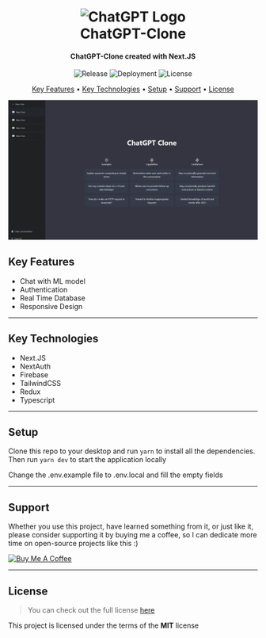 <h1 align="center">
  <img width="200px" src="https://upload.wikimedia.org/wikipedia/commons/thumb/0/04/ChatGPT_logo.svg/1024px-ChatGPT_logo.svg.png" alt="ChatGPT Logo" />
  <br />
  ChatGPT-Clone
  <br />
</h1>

<h4 align="center">
   ChatGPT-Clone created with Next.JS</a>
</h4>

<p align="center">
   <img src="https://img.shields.io/github/v/release/MartsTech/chatgpt-clone" alt="Release" />
   <img src="https://vercelbadge.vercel.app/api/MartsTech/chatgpt-clone" alt="Deployment" />
   <img src="https://img.shields.io/github/license/MartsTech/chatgpt-clone" alt="License" />
</p>

<p align="center">
  <a href="#key-features">Key Features</a> •
  <a href="#key-technologies">Key Technologies</a> •
  <a href="#setup">Setup</a> •
  <a href="#support">Support</a> •
  <a href="#license">License</a>
</p>

![Home Screenshot](assets/home.jpg?raw=true 'Home Screenshot')

## Key Features

- Chat with ML model
- Authentication
- Real Time Database
- Responsive Design

---

## Key Technologies

- Next.JS
- NextAuth
- Firebase
- TailwindCSS
- Redux
- Typescript

---

## Setup

Clone this repo to your desktop and run `yarn` to install all the dependencies.
Then run `yarn dev` to start the application locally

Change the .env.example file to .env.local and fill the empty fields

---

## Support

Whether you use this project, have learned something from it, or just like it, please consider supporting it by buying me a coffee, so I can dedicate more time on open-source projects like this :)

<a href="https://www.buymeacoffee.com/martstech" target="_blank">
  <img src="https://cdn.buymeacoffee.com/buttons/v2/default-yellow.png" alt="Buy Me A Coffee" height="60px" width="217px" />
</a>

---

## License

> You can check out the full license [here](https://github.com/MartsTech/chatgpt-clone/blob/main/LICENSE)

This project is licensed under the terms of the **MIT** license
